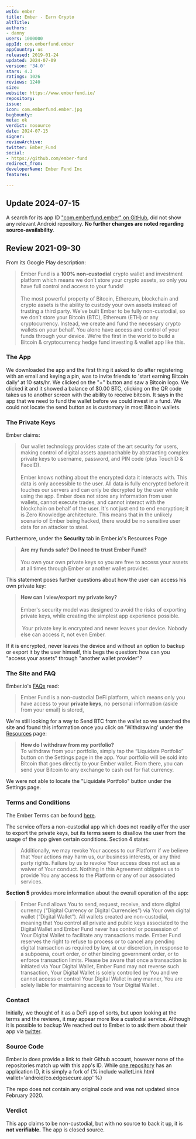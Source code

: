 ```yaml
---
wsId: ember
title: Ember - Earn Crypto
altTitle: 
authors:
- danny
users: 1000000
appId: com.emberfund.ember
appCountry: us
released: 2019-01-24
updated: 2024-07-09
version: '34.0'
stars: 4.3
ratings: 1026
reviews: 1240
size: 
website: https://www.emberfund.io/
repository: 
issue: 
icon: com.emberfund.ember.jpg
bugbounty: 
meta: ok
verdict: nosource
date: 2024-07-15
signer: 
reviewArchive: 
twitter: Ember_Fund
social:
- https://github.com/ember-fund
redirect_from: 
developerName: Ember Fund Inc
features: 

---
```


## Update 2024-07-15

A search for its app ID ["com.emberfund.ember" on GitHub](https://github.com/search?q="com.emberfund.ember"&type=code), did not show any relevant Android repository. **No further changes are noted regarding source-availability**.

## Review 2021-09-30

From its Google Play description:

> Ember Fund is a **100% non-custodial** crypto wallet and investment platform which means we don’t store your crypto assets, so only you have full control and access to your funds!<br><br>
The most powerful property of Bitcoin, Ethereum, blockchain and crypto assets is the ability to custody your own assets instead of trusting a third party. We’ve built Ember to be fully non-custodial, so we don’t store your Bitcoin (BTC), Ethereum (ETH) or any cryptocurrency. Instead, we create and fund the necessary crypto wallets on your behalf. You alone have access and control of your funds through your device. We’re the first in the world to build a Bitcoin & cryptocurrency hedge fund investing & wallet app like this.

### The App

We downloaded the app and the first thing it asked to do after registering with an email and keying a pin, was to invite friends to 'start earning Bitcoin daily' at 10 sats/hr. We clicked on the "+" button and saw a Bitcoin logo. We clicked it and it showed a balance of $0.00 BTC, clicking on the QR code takes us to another screen with the ability to receive bitcoin. It says in the app that we need to fund the wallet before we could invest in a fund. We could not locate the send button as is customary in most Bitcoin wallets.

### The Private Keys

Ember claims:

>Our wallet technology provides state of the art security for users, making control of digital assets approachable by abstracting complex private keys to username, password, and PIN code (plus TouchID & FaceID).<br><br>
Ember knows nothing about the encrypted data it interacts with. This data is only accessible to the user. All data is fully encrypted before it touches our servers and can only be decrypted by the user while using the app. Ember does not store any information from user wallets, cannot execute trades, and cannot interact with the blockchain on behalf of the user. It's not just end to end encryption; it is Zero Knowledge architecture. This means that in the unlikely scenario of Ember being hacked, there would be no sensitive user data for an attacker to steal.

Furthermore, under the **Security** tab in Ember.io's Resources Page

> **Are my funds safe? Do I need to trust Ember Fund?**<br><br>
You own your own private keys so you are free to access your assets at all times through Ember or another wallet provider.

This statement poses further questions about how the user can access his own private key:

> **How can I view/export my private key?**<br><br>
Ember's security model was designed to avoid the risks of exporting private keys, while creating the simplest app experience possible.<br><br>‍
‍Your private key is encrypted and never leaves your device. Nobody else can access it, not even Ember.

If it is encrypted, never leaves the device and without an option to backup or export it by the user himself, this begs the question: how can you "access your assets" through "another wallet provider"?

### The Site and FAQ 

Ember.io's [FAQs](https://www.emberfund.io/resources) read:
> Ember Fund is a non-custodial DeFi platform, which means only you have access to your **private keys**, no personal information (aside from your email) is stored, 

We're still looking for a way to Send BTC from the wallet so we searched the site and found this information once you click on 'Withdrawing' under the [Resources](https://www.emberfund.io/resources) page:

> **How do I withdraw from my portfolio?**<br>
To withdraw from your portfolio, simply tap the “Liquidate Portfolio” button on the Settings page in the app. Your portfolio will be sold into Bitcoin that goes directly to your Ember wallet. From there, you can send your Bitcoin to any exchange to cash out for fiat currency. 

We were not able to locate the "Liquidate Portfolio" button under the Settings page. 

### Terms and Conditions

The Ember Terms can be found [here](https://www.emberfund.io/resources#w-tabs-0-data-w-pane-13).

The service offers a non-custodial app which does not readily offer the user to export the private keys, but its terms seem to disallow the user from the usage of the app given certain conditions. Section 4 states:

> Additionally, we may revoke Your access to our Platform if we believe that Your actions may harm us, our business interests, or any third party rights.  Failure by us to revoke Your access does not act as a waiver of Your conduct.  Nothing in this Agreement obligates us to provide You any access to the Platform or any of our associated services.

**Section 5** provides more information about the overall operation of the app:

> Ember Fund allows You to send, request, receive, and store digital currency (“Digital Currency or Digital Currencies”) via Your own digital wallet (“Digital Wallet”).  All wallets created are non-custodial, meaning that You control all private and public keys associated to the Digital Wallet and Ember Fund never has control or possession of Your Digital Wallet to facilitate any transactions made. Ember Fund reserves the right to refuse to process or to cancel any pending digital transaction as required by law, at our discretion, in response to a subpoena, court order, or other binding government order, or to enforce transaction limits. Please be aware that once a transaction is initiated via Your Digital Wallet, Ember Fund may not reverse such transaction, Your Digital Wallet is solely controlled by You and we cannot access or control Your Digital Wallet in any manner, You are solely liable for maintaining access to Your Digital Wallet . 

### Contact

Initially, we thought of it as a DeFi app of sorts, but upon looking at the terms and the reviews, it may appear more like a custodial service. Although it is possible to backup 
We reached out to Ember.io to ask them about their app via [twitter](https://twitter.com/dannybuntu/status/1440227344258527237).

### Source Code
Ember.io does provide a link to their Github account, however none of the repositories match up with this app's ID. While [one repository](https://github.com/ember-fund/edge-react-gui) has an application ID, it is simply a fork of {% include walletLink.html wallet='android/co.edgesecure.app' %}

The repo does not contain any original code and was not updated since February 2020.

### Verdict
This app claims to be non-custodial, but with no source to back it up, it is **not verifiable.** The app is closed source.
